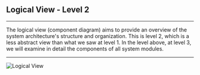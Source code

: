 ## Logical View - Level 2

------------------------------
The logical view (component diagram) aims to provide an overview of the system architecture's structure and organization.
This is level 2, which is a less abstract view than what we saw at level 1.
In the level above, at level 3, we will examine in detail the components of all system modules.


--------------------------------
![Logical View](Logical_View_Level2.svg)
